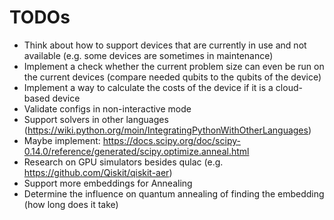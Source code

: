 # TODOs

* Think about how to support devices that are currently in use and not available (e.g. some devices are sometimes in maintenance)
* Implement a check whether the current problem size can even be run on the current devices (compare needed qubits to the qubits of the device)
* Implement a way to calculate the costs of the device if it is a cloud-based device
* Validate configs in non-interactive mode
* Support solvers in other languages (https://wiki.python.org/moin/IntegratingPythonWithOtherLanguages)
* Maybe implement: https://docs.scipy.org/doc/scipy-0.14.0/reference/generated/scipy.optimize.anneal.html
* Research on GPU simulators besides qulac (e.g. https://github.com/Qiskit/qiskit-aer)
* Support more embeddings for Annealing
* Determine the influence on quantum annealing of finding the embedding (how long does it take)
